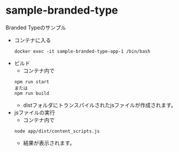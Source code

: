 # sample-branded-type
Branded Typeのサンプル

- コンテナに入る
  ```
  docker exec -it sample-branded-type-app-1 /bin/bash
  ```
- ビルド
  - コンテナ内で
  ```
  npm run start
  または
  npm run build
  ```
  - distフォルダにトランスパイルされたjsファイルが作成されます。
- jsファイルの実行
  - コンテナ内で
  ```
  node app/dist/content_scripts.js
  ```
  - 結果が表示されます。
